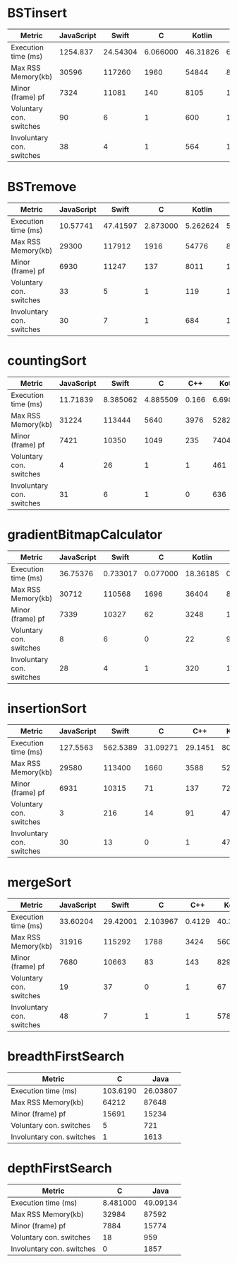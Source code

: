 
#  BSTinsert 

| Metric | JavaScript | Swift | C | Kotlin | Java | Dart | 
| - |  - |  - |  - |  - |  - |  - | 
| Execution time (ms) | 1254.837  | 24.54304  | 6.066000  | 46.31826  | 6.222485  | 3.484  | 
| Max RSS Memory(kb) | 30596  | 117260  | 1960  | 54844  | 88292  | 14116  | 
| Minor (frame) pf | 7324  | 11081  | 140  | 8105  | 15862  | 2119  | 
| Voluntary con. switches | 90  | 6  | 1  | 600  | 1318  | 1  | 
| Involuntary con. switches | 38  | 4  | 1  | 564  | 1858  | 7  | 

#  BSTremove 

| Metric | JavaScript | Swift | C | Kotlin | Java | Dart | 
| - |  - |  - |  - |  - |  - |  - | 
| Execution time (ms) | 10.57741  | 47.41597  | 2.873000  | 5.262624  | 5.808729  | 2.914  | 
| Max RSS Memory(kb) | 29300  | 117912  | 1916  | 54776  | 88008  | 13980  | 
| Minor (frame) pf | 6930  | 11247  | 137  | 8011  | 16293  | 2117  | 
| Voluntary con. switches | 33  | 5  | 1  | 119  | 1275  | 0  | 
| Involuntary con. switches | 30  | 7  | 1  | 684  | 1468  | 6  | 

#  countingSort 

| Metric | JavaScript | Swift | C | C++ | Kotlin | Java | Dart | 
| - |  - |  - |  - |  - |  - |  - |  - | 
| Execution time (ms) | 11.71839  | 8.385062  | 4.885509  | 0.166  | 6.698569  | 16.38711  | 2.975  | 
| Max RSS Memory(kb) | 31224  | 113444  | 5640  | 3976  | 52820  | 87936  | 14676  | 
| Minor (frame) pf | 7421  | 10350  | 1049  | 235  | 7404  | 15998  | 2247  | 
| Voluntary con. switches | 4  | 26  | 1  | 1  | 461  | 929  | 0  | 
| Involuntary con. switches | 31  | 6  | 1  | 0  | 636  | 1449  | 7  | 

#  gradientBitmapCalculator 

| Metric | JavaScript | Swift | C | Kotlin | Java | Go | Dart | 
| - |  - |  - |  - |  - |  - |  - |  - | 
| Execution time (ms) | 36.75376  | 0.733017  | 0.077000  | 18.36185  | 0.592685  | 0.040328  | 0.084  | 
| Max RSS Memory(kb) | 30712  | 110568  | 1696  | 36404  | 81516  | 1788  | 12872  | 
| Minor (frame) pf | 7339  | 10327  | 62  | 3248  | 14086  | 191  | 1806  | 
| Voluntary con. switches | 8  | 6  | 0  | 22  | 928  | 1  | 2  | 
| Involuntary con. switches | 28  | 4  | 1  | 320  | 1544  | 18  | 6  | 

#  insertionSort 

| Metric | JavaScript | Swift | C | C++ | Kotlin | Java | Dart | 
| - |  - |  - |  - |  - |  - |  - |  - | 
| Execution time (ms) | 127.5563  | 562.5389  | 31.09271  | 29.1451  | 80.9994  | 75.68582  | 320.0  | 
| Max RSS Memory(kb) | 29580  | 113400  | 1660  | 3588  | 52236  | 86656  | 13912  | 
| Minor (frame) pf | 6931  | 10315  | 71  | 137  | 7252  | 15036  | 2049  | 
| Voluntary con. switches | 3  | 216  | 14  | 91  | 473  | 983  | 5  | 
| Involuntary con. switches | 30  | 13  | 0  | 1  | 471  | 1693  | 7  | 

#  mergeSort 

| Metric | JavaScript | Swift | C | C++ | Kotlin | Java | Dart | 
| - |  - |  - |  - |  - |  - |  - |  - | 
| Execution time (ms) | 33.60204  | 29.42001  | 2.103967  | 0.4129  | 40.36871  | 8.556005  | 13.867  | 
| Max RSS Memory(kb) | 31916  | 115292  | 1788  | 3424  | 56020  | 86008  | 16600  | 
| Minor (frame) pf | 7680  | 10663  | 83  | 143  | 8296  | 15387  | 2678  | 
| Voluntary con. switches | 19  | 37  | 0  | 1  | 67  | 1129  | 5  | 
| Involuntary con. switches | 48  | 7  | 1  | 1  | 578  | 1443  | 7  | 

#  breadthFirstSearch 

| Metric | C | Java | 
| - |  - |  - | 
| Execution time (ms) | 103.6190  | 26.03807  | 
| Max RSS Memory(kb) | 64212  | 87648  | 
| Minor (frame) pf | 15691  | 15234  | 
| Voluntary con. switches | 5  | 721  | 
| Involuntary con. switches | 1  | 1613  | 

#  depthFirstSearch 

| Metric | C | Java | 
| - |  - |  - | 
| Execution time (ms) | 8.481000  | 49.09134  | 
| Max RSS Memory(kb) | 32984  | 87592  | 
| Minor (frame) pf | 7884  | 15774  | 
| Voluntary con. switches | 18  | 959  | 
| Involuntary con. switches | 0  | 1857  | 

